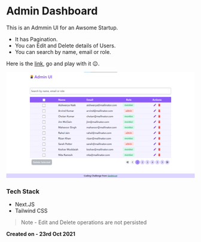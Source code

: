 # Admin Dashboard

This is an Admmin UI for an Awsome Startup.

- It has Pagination.
- You can Edit and Delete details of Users.
- You can search by name, email or role.

Here is the [link](https://admin-dashboard-iota-cyan.vercel.app/), go and play with it 😉.

![Homepage](./screenshots/Home.png)

### Tech Stack

- Next.JS
- Tailwind CSS

> Note - Edit and Delete operations are not persisted

**Created on - 23rd Oct 2021**
